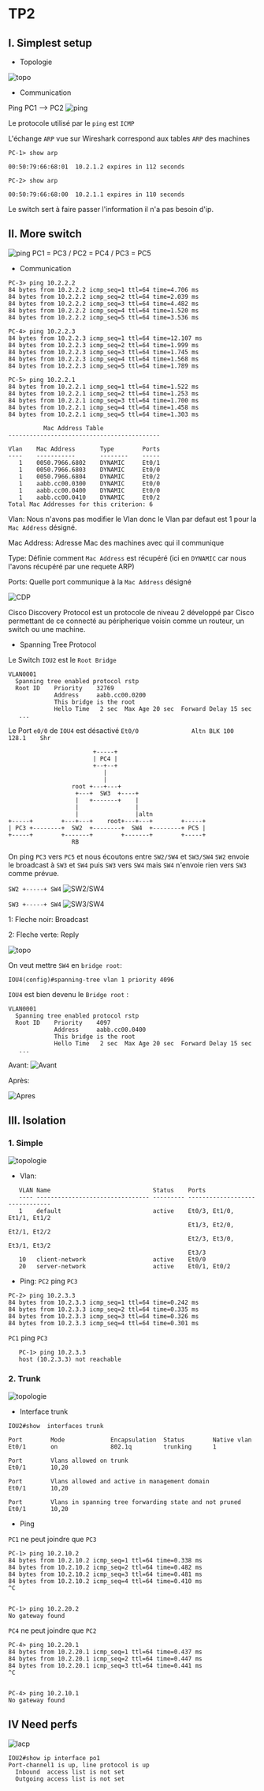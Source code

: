 # TP2

## I. Simplest setup

* Topologie 

![topo](images/topologie.PNG)

* Communication

Ping PC1 --> PC2
![ping](images/ping-pc1-pc2.PNG)

Le protocole utilisé par le `ping` est `ICMP`

L'échange `ARP` vue sur Wireshark correspond aux tables `ARP` des machines
```
PC-1> show arp

00:50:79:66:68:01  10.2.1.2 expires in 112 seconds
```

```
PC-2> show arp

00:50:79:66:68:00  10.2.1.1 expires in 110 seconds
```

Le switch sert à faire passer l'information il n'a pas besoin d'ip.


## II. More switch

![ping](images/topologie2.PNG)
PC1 = PC3   /   PC2 = PC4   /   PC3 = PC5

* Communication


```
PC-3> ping 10.2.2.2
84 bytes from 10.2.2.2 icmp_seq=1 ttl=64 time=4.706 ms
84 bytes from 10.2.2.2 icmp_seq=2 ttl=64 time=2.039 ms
84 bytes from 10.2.2.2 icmp_seq=3 ttl=64 time=4.482 ms
84 bytes from 10.2.2.2 icmp_seq=4 ttl=64 time=1.520 ms
84 bytes from 10.2.2.2 icmp_seq=5 ttl=64 time=3.536 ms
```

```
PC-4> ping 10.2.2.3
84 bytes from 10.2.2.3 icmp_seq=1 ttl=64 time=12.107 ms
84 bytes from 10.2.2.3 icmp_seq=2 ttl=64 time=1.999 ms
84 bytes from 10.2.2.3 icmp_seq=3 ttl=64 time=1.745 ms
84 bytes from 10.2.2.3 icmp_seq=4 ttl=64 time=1.568 ms
84 bytes from 10.2.2.3 icmp_seq=5 ttl=64 time=1.789 ms
```

```
PC-5> ping 10.2.2.1
84 bytes from 10.2.2.1 icmp_seq=1 ttl=64 time=1.522 ms
84 bytes from 10.2.2.1 icmp_seq=2 ttl=64 time=1.253 ms
84 bytes from 10.2.2.1 icmp_seq=3 ttl=64 time=1.700 ms
84 bytes from 10.2.2.1 icmp_seq=4 ttl=64 time=1.458 ms
84 bytes from 10.2.2.1 icmp_seq=5 ttl=64 time=1.303 ms
```

```
          Mac Address Table
-------------------------------------------

Vlan    Mac Address       Type        Ports
----    -----------       --------    -----
   1    0050.7966.6802    DYNAMIC     Et0/1
   1    0050.7966.6803    DYNAMIC     Et0/0
   1    0050.7966.6804    DYNAMIC     Et0/2
   1    aabb.cc00.0300    DYNAMIC     Et0/0
   1    aabb.cc00.0400    DYNAMIC     Et0/0
   1    aabb.cc00.0410    DYNAMIC     Et0/2
Total Mac Addresses for this criterion: 6
```
Vlan: Nous n'avons pas modifier le Vlan donc le Vlan par defaut est 1 pour la `Mac Address` désigné.

Mac Address: Adresse Mac des machines avec qui il communique

Type: Définie comment `Mac Address` est récupéré (ici en `DYNAMIC` car nous l'avons récupéré par une requete ARP) 

Ports: Quelle port communique à la `Mac Address` désigné

![CDP](images/CDP.PNG)

Cisco Discovery Protocol est un protocole de niveau 2 développé par Cisco permettant de ce connecté au péripherique voisin comme un routeur, un switch ou une machine.

* Spanning Tree Protocol

Le Switch `IOU2` est le `Root Bridge`
```
VLAN0001
  Spanning tree enabled protocol rstp
  Root ID    Priority    32769
             Address     aabb.cc00.0200
             This bridge is the root
             Hello Time   2 sec  Max Age 20 sec  Forward Delay 15 sec
   ...
   ``` 

Le Port `e0/0` de `IOU4` est désactivé
`Et0/0               Altn BLK 100       128.1    Shr` 
```
                        +-----+
                        | PC4 |
                        +--+--+
                           |
                           |
                  root +---+---+
                   +---+  SW3  +----+
                   |   +-------+    |
                   |                |
                   |                |altn
+-----+        +---+---+    root+---+---+        +-----+
| PC3 +--------+  SW2  +--------+  SW4  +--------+ PC5 |
+-----+        +-------+        +-------+        +-----+
                  RB
```

On ping `PC3` vers `PC5` et nous écoutons entre `SW2/SW4` et `SW3/SW4`
`SW2` envoie le broadcast à `SW3` et `SW4` puis `SW3` vers `SW4` mais `SW4` n'envoie rien vers `SW3` comme prévue.

`SW2 +-----+ SW4`
![SW2/SW4](images/IOU2-IOU4.PNG)

`SW3 +-----+ SW4`
![SW3/SW4](images/IOU3-IOU4.PNG)

1: Fleche noir: Broadcast

2: Fleche verte: Reply

![topo](images/topologie2.PNG)

On veut mettre `SW4` en `bridge root`:

`IOU4(config)#spanning-tree vlan 1 priority 4096`

`IOU4` est bien devenu le `Bridge root` :
```
VLAN0001
  Spanning tree enabled protocol rstp
  Root ID    Priority    4097
             Address     aabb.cc00.0400
             This bridge is the root
             Hello Time   2 sec  Max Age 20 sec  Forward Delay 15 sec
   ...
```

Avant:
![Avant](images/Avant.PNG)

Après:

![Apres](images/Apres.PNG)

## III. Isolation

### 1. Simple

![topologie](images/topologie3.PNG)

* Vlan:
```
   VLAN Name                             Status    Ports
   ---- -------------------------------- --------- -------------------------------
   1    default                          active    Et0/3, Et1/0, Et1/1, Et1/2
                                                   Et1/3, Et2/0, Et2/1, Et2/2
                                                   Et2/3, Et3/0, Et3/1, Et3/2
                                                   Et3/3
   10   client-network                   active    Et0/0
   20   server-network                   active    Et0/1, Et0/2
```

* Ping:
`PC2` ping `PC3`
```
PC-2> ping 10.2.3.3
84 bytes from 10.2.3.3 icmp_seq=1 ttl=64 time=0.242 ms
84 bytes from 10.2.3.3 icmp_seq=2 ttl=64 time=0.335 ms
84 bytes from 10.2.3.3 icmp_seq=3 ttl=64 time=0.326 ms
84 bytes from 10.2.3.3 icmp_seq=4 ttl=64 time=0.301 ms
```

`PC1` ping `PC3`
```
   PC-1> ping 10.2.3.3
   host (10.2.3.3) not reachable
```

### 2. Trunk

![topologie](images/topologie4.PNG)

* Interface trunk
```
IOU2#show  interfaces trunk

Port        Mode             Encapsulation  Status        Native vlan
Et0/1       on               802.1q         trunking      1

Port        Vlans allowed on trunk
Et0/1       10,20

Port        Vlans allowed and active in management domain
Et0/1       10,20

Port        Vlans in spanning tree forwarding state and not pruned
Et0/1       10,20
```

* Ping

`PC1` ne peut joindre que `PC3`
```
PC-1> ping 10.2.10.2
84 bytes from 10.2.10.2 icmp_seq=1 ttl=64 time=0.338 ms
84 bytes from 10.2.10.2 icmp_seq=2 ttl=64 time=0.482 ms
84 bytes from 10.2.10.2 icmp_seq=3 ttl=64 time=0.481 ms
84 bytes from 10.2.10.2 icmp_seq=4 ttl=64 time=0.410 ms
^C


PC-1> ping 10.2.20.2
No gateway found
```

`PC4` ne peut joindre que `PC2`
```
PC-4> ping 10.2.20.1
84 bytes from 10.2.20.1 icmp_seq=1 ttl=64 time=0.437 ms
84 bytes from 10.2.20.1 icmp_seq=2 ttl=64 time=0.447 ms
84 bytes from 10.2.20.1 icmp_seq=3 ttl=64 time=0.441 ms
^C


PC-4> ping 10.2.10.1
No gateway found
```

## IV Need perfs

![lacp](images/lacp.PNG)

```
IOU2#show ip interface po1
Port-channel1 is up, line protocol is up
  Inbound  access list is not set
  Outgoing access list is not set

```
